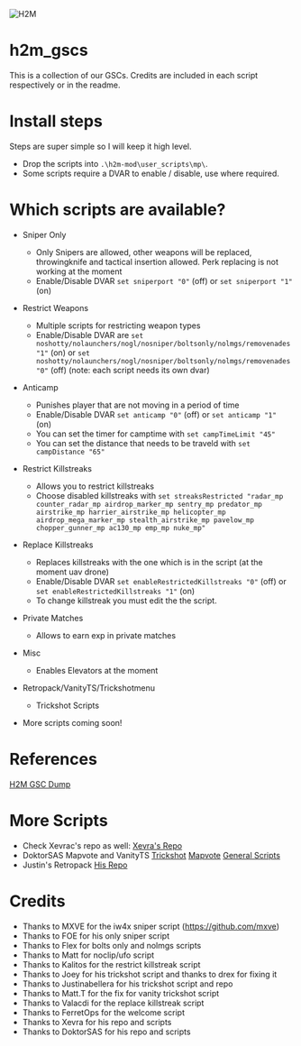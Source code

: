![H2M](https://github.com/user-attachments/assets/42656b5e-5052-457d-a780-bc8f5fa22df3)

# h2m_gscs
This is a collection of our GSCs. Credits are included in each script respectively or in the readme.

# Install steps
Steps are super simple so I will keep it high level.

* Drop the scripts into `.\h2m-mod\user_scripts\mp\`.
* Some scripts require a DVAR to enable / disable, use where required.

# Which scripts are available?
* Sniper Only
  * Only Snipers are allowed, other weapons will be replaced, throwingknife and tactical insertion allowed. Perk replacing is not working at the moment
  * Enable/Disable DVAR `set sniperport "0"` (off) or `set sniperport "1"` (on)

* Restrict Weapons
  * Multiple scripts for restricting weapon types
  * Enable/Disable DVAR  are `set noshotty/nolaunchers/nogl/nosniper/boltsonly/nolmgs/removenades "1"` (on) or `set noshotty/nolaunchers/nogl/nosniper/boltsonly/nolmgs/removenades "0"` (off) (note: each script needs its own dvar)

* Anticamp
  * Punishes player that are not moving in a period of time
  * Enable/Disable DVAR `set anticamp "0"` (off) or `set anticamp "1"` (on)
  * You can set the timer for camptime with `set campTimeLimit "45"`
  * You can set the distance that needs to be traveld with `set campDistance "65"`

* Restrict Killstreaks
  * Allows you to restrict killstreaks
  * Choose disabled killstreaks with `set streaksRestricted "radar_mp counter_radar_mp airdrop_marker_mp sentry_mp predator_mp airstrike_mp harrier_airstrike_mp helicopter_mp airdrop_mega_marker_mp stealth_airstrike_mp pavelow_mp chopper_gunner_mp ac130_mp emp_mp nuke_mp"`

* Replace Killstreaks
  * Replaces killstreaks with the one which is in the script (at the moment uav drone)
  * Enable/Disable DVAR `set enableRestrictedKillstreaks "0"` (off) or `set enableRestrictedKillstreaks "1"` (on)
  * To change killstreak you must edit the the script.
 
* Private Matches
  * Allows to earn exp in private matches
    
* Misc
  * Enables Elevators at the moment
 
* Retropack/VanityTS/Trickshotmenu
  * Trickshot Scripts
 
* More scripts coming soon!

# References

[H2M GSC Dump](https://github.com/Jeffx539/h2m-gsc-dump/tree/main)

# More Scripts
* Check Xevrac's repo as well: [Xevra's Repo](https://github.com/Xevrac/h2m_gscs)
* DoktorSAS Mapvote and VanityTS [Trickshot](https://github.com/DoktorSAS/VanityTS) [Mapvote](https://github.com/DoktorSAS/H1Mapvote/tree/main) [General Scripts](https://github.com/DoktorSAS/GSC/tree/main)
* Justin's Retropack [His Repo](https://github.com/justinabellera/retro-pack)

# Credits
* Thanks to MXVE for the iw4x sniper script (https://github.com/mxve)  
* Thanks to FOE for his only sniper script  
* Thanks to Flex for bolts only and nolmgs scripts 
* Thanks to Matt for noclip/ufo script  
* Thanks to Kalitos for the restrict killstreak script  
* Thanks to Joey for his trickshot script and thanks to drex for fixing it  
* Thanks to Justinabellera for his trickshot script and repo  
* Thanks to Matt.T for the fix for vanity trickshot script  
* Thanks to Valacdi for the replace killstreak script  
* Thanks to FerretOps for the welcome script
* Thanks to Xevra for his repo and scripts
* Thanks to DoktorSAS for his repo and scripts
